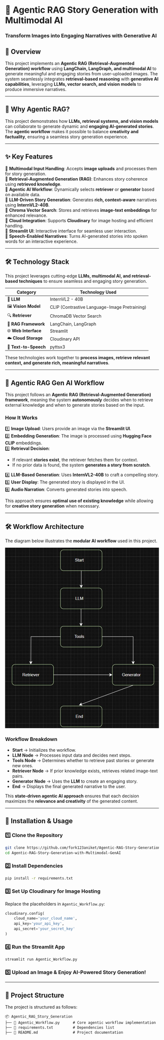 # 📖 **Agentic RAG Story Generation with Multimodal AI**  

### **Transform Images into Engaging Narratives with Generative AI**  

## 🚀 Overview  
This project implements an **Agentic RAG (Retrieval-Augmented Generation) workflow** using **LangChain, LangGraph, and multimodal AI** to generate meaningful and engaging stories from user-uploaded images. The system seamlessly integrates **retrieval-based reasoning** with **generative AI capabilities**, leveraging **LLMs, vector search, and vision models** to produce immersive narratives.  

---

## 🎯 **Why Agentic RAG?**  
This project demonstrates how **LLMs, retrieval systems, and vision models** can collaborate to generate dynamic and **engaging AI-generated stories**. The **agentic workflow** makes it possible to balance **creativity and factuality**, ensuring a seamless story generation experience.

---

## ✨ Key Features  
🔹 **Multimodal Input Handling**: Accepts **image uploads** and processes them for story generation.  
🔹 **Retrieval-Augmented Generation (RAG)**: Enhances story coherence using **retrieved knowledge**.  
🔹 **Agentic AI Workflow**: Dynamically selects **retriever** or **generator** based on available data.  
🔹 **LLM-Driven Story Generation**: Generates **rich, context-aware** narratives using **InternVL2-40B**.  
🔹 **Chroma Vector Search**: Stores and retrieves **image-text embeddings** for enhanced relevance.  
🔹 **Cloud Integration**: Supports **Cloudinary** for image hosting and efficient handling.  
🔹 **Streamlit UI**: Interactive interface for seamless user interaction.  
🔹 **Speech-Enabled Narratives**: Turns AI-generated stories into spoken words for an interactive experience.  

---

## 🛠 **Technology Stack**  

This project leverages cutting-edge **LLMs, multimodal AI, and retrieval-based techniques** to ensure seamless and engaging story generation.  

| **Category**       | **Technology Used** |
|--------------------|--------------------|
| 🤖 **LLM**         | InternVL2 - 40B |
| 🖼 **Vision Model** | CLIP (Contrastive Language-Image Pretraining) |
| 🔍 **Retriever**    | ChromaDB Vector Search |
| 📜 **RAG Framework** | LangChain, LangGraph |
| 🌐 **Web Interface** | Streamlit |
| ☁️ **Cloud Storage** | Cloudinary API |
| 🎤 **Text-to-Speech** | pyttsx3 |

These technologies work together to **process images, retrieve relevant context, and generate rich, meaningful narratives**.  

---

## 🎯 **Agentic RAG Gen AI Workflow**  

This project follows an **Agentic RAG (Retrieval-Augmented Generation) framework**, meaning the system **autonomously** decides when to retrieve external knowledge and when to generate stories based on the input.  

### **How It Works**  
1️⃣ **Image Upload**: Users provide an image via the **Streamlit UI**.  
2️⃣ **Embedding Generation**: The image is processed using **Hugging Face CLIP** embeddings.  
3️⃣ **Retrieval Decision**:  
   - If relevant **stories exist**, the retriever fetches them for context.  
   - If no prior data is found, the system **generates a story from scratch**.
     
4️⃣ **LLM-Based Generation**: Uses **InternVL2-40B** to craft a compelling story.  
5️⃣ **User Display**: The generated story is displayed in the UI.  
6️⃣ **Audio Narration**: Converts generated stories into speech.  

This approach ensures **optimal use of existing knowledge** while allowing for **creative story generation** when necessary.  

---

## 🛠 **Workflow Architecture**  

The diagram below illustrates the **modular AI workflow** used in this project.  

![Visual Story Generation Workflow](https://github.com/fork123aniket/Agentic-RAG-Story-Generation-with-Multimodal-GenAI/blob/main/Images/Architecture.jpg)  

### **Workflow Breakdown**  
- **Start** → Initializes the workflow.  
- **LLM Node** → Processes input data and decides next steps.  
- **Tools Node** → Determines whether to retrieve past stories or generate new ones.  
- **Retriever Node** → If prior knowledge exists, retrieves related image-text pairs.  
- **Generator Node** → Uses the **LLM** to create an engaging story.  
- **End** → Displays the final generated narrative to the user.  

This **state-driven agentic AI approach** ensures that each decision maximizes the **relevance and creativity** of the generated content.  

---

## 📌 **Installation & Usage**  

### **1️⃣ Clone the Repository**  
```bash
git clone https://github.com/fork123aniket/Agentic-RAG-Story-Generation-with-Multimodal-GenAI.git
cd Agentic-RAG-Story-Generation-with-Multimodal-GenAI
```

### **2️⃣ Install Dependencies**  
```bash
pip install -r requirements.txt
```

### **3️⃣ Set Up Cloudinary for Image Hosting**  
Replace the placeholders in `Agentic_Workflow.py`:  
```python
cloudinary.config(
    cloud_name='your_cloud_name',
    api_key='your_api_key',
    api_secret='your_secret_key'
)
```

### **4️⃣ Run the Streamlit App**  
```bash
streamlit run Agentic_Workflow.py
```

### **5️⃣ Upload an Image & Enjoy AI-Powered Story Generation!**  

---

## 📂 **Project Structure**  

The project is structured as follows:  

```
📦 Agentic_RAG_Story_Generation
├── 📜 Agentic_Workflow.py      # Core agentic workflow implementation
├── 📜 requirements.txt         # Dependencies list
├── 📜 README.md                # Project documentation
